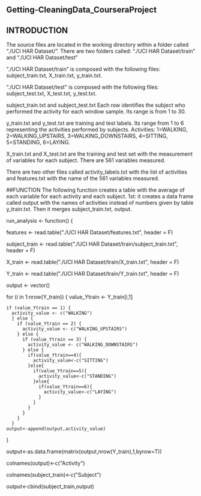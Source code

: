 ## Getting-CleaningData_CourseraProject
## INTRODUCTION
The source files are located in the working directory within a folder called “./UCI HAR Dataset/”. There are two folders called: “./UCI HAR Dataset/train” and “./UCI HAR Dataset/test" 

“./UCI HAR Dataset/train” is composed with the following files: subject_train.txt, X_train.txt, y_train.txt.

“./UCI HAR Dataset/test" is composed with the following files: subject_test.txt, X_test.txt, y_test.txt.

subject_train.txt and subject_test.txt Each row identifies the subject who performed the activity for each window sample. Its range is from 1 to 30. 

y_train.txt and y_test.txt are training and test labels. Its range from 1 to 6 representing the activities performed by subjects. Activities: 1=WALKING, 2=WALKING_UPSTAIRS, 3=WALKING_DOWNSTAIRS, 4=SITTING, 5=STANDING, 6=LAYING.

X_train.txt and X_test.txt are the training and test set with the measurement of variables for each subject. There are 561 variables measured. 

There are two other files called activity_labels.txt with the list of activities and features.txt with the name of the 561 variables measured. 


##FUNCTION
The following function creates a table with the average of each variable for each activity and each subject.
1st: it creates a data frame called output with the names of activities instead of numbers given by table y_train.txt. Then it merges subject_train.txt, output.

run_analysis <- function() {
  
  features <- read.table("./UCI HAR Dataset/features.txt", header = F)
  
  subject_train <- read.table("./UCI HAR Dataset/train/subject_train.txt", header = F)
  
  X_train <- read.table("./UCI HAR Dataset/train/X_train.txt", header = F)
  
  Y_train <- read.table("./UCI HAR Dataset/train/Y_train.txt", header = F)
  
  output <- vector()
  
  for (i in 1:nrow(Y_train)) {
    value_Ytrain <- Y_train[i,1]
    
    if (value_Ytrain == 1) {
      activity_value <- c("WALKING")
      } else {
        if (value_Ytrain == 2) {
          activity_value <- c("WALKING_UPSTAIRS")
        } else {
          if (value_Ytrain == 3) {
            activity_value <- c("WALKING_DOWNSTAIRS")
          } else {
            if(value_Ytrain==4){
              activity_value<-c("SITTING")
            }else{
              if(value_Ytrain==5){
                activity_value<-c("STANDING")
              }else{
                if(value_Ytrain==6){
                  activity_value<-c("LAYING")
                }
              }
            }
          }
        }
      }
    output<-append(output,activity_value)
  }
  
  output<-as.data.frame(matrix(output,nrow(Y_train),1,byrow=T))
  
  colnames(output)<-c("Activity")
  
  colnames(subject_train)<-c("Subject")
  
  output<-cbind(subject_train,output)




